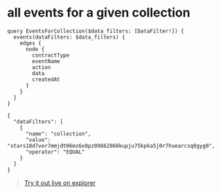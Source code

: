 # all events for a given collection

```
query EventsForCollection($data_filters: [DataFilter!]) {
  events(dataFilters: $data_filters) {
    edges {
      node {
        contractType
        eventName
        action
        data
        createdAt
      }
    }
  }
}
```

```
{
  "dataFilters": [
    {
      "name": "collection",
      "value": "stars18d7ver7mmjdt06mz6x0pz09862060kupju75kpka5j0r7huearcsq0gyg0",
      "operator": "EQUAL"
    }
  ]
}
```

> [Try it out live on explorer](https://studio.apollographql.com/sandbox/explorer?endpoint=https%3A%2F%2Fconstellations-api.mainnet.stargaze-apis.com%2Fgraphql&explorerURLState=N4IgJg9gxgrgtgUwHYBcQC4QEcYIE4CeABAKIBuyKAzgGIR4DCEANswlCgJYRIAUAJGACGKIQH0AZp2Yp8VdEQDaAERFCa02XgCEAXQCURYAB0kRIggqoqvYaI0y5CwWsma5hk2fMWwAcwQqI1MfHyQIMARg71DzKB4UPCEOABUCAAcEENjzS0oAOSFEbJzkrh4S2LshStCoPAQRBDAAQRRaogBfSu7vXs6QABoQMiE8TiEAIzYqDBAvc2NwNQctKiWFRUqF2KWkIqyMIiX41nZypCXBjqXR5lwN45AqUTwqAEYADjAAdgo8H5wOAAKzAKAADAA2OAAL0hAA9wekYeCAJyfSEAJih4IA1jB0sCYD8AKy49K4oQk4HggEAC1wYygVCw4L8BD84KuNxAEEySRQ9EeSxIAEUAKotAAySx62V0pgGwyo9U46TQmBAnSAA)
